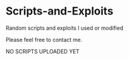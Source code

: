 # Scripts-and-Exploits
Random scripts and exploits I used or modified

Please feel free to contact me.

NO SCRIPTS UPLOADED YET
